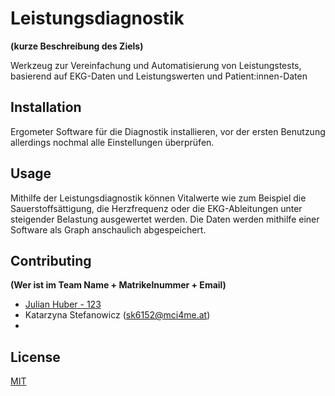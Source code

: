 # Leistungsdiagnostik
**(kurze Beschreibung des Ziels)**

Werkzeug zur Vereinfachung und Automatisierung von Leistungstests, basierend auf EKG-Daten und Leistungswerten und Patient:innen-Daten

## Installation

Ergometer Software für die Diagnostik installieren, vor der ersten Benutzung allerdings nochmal alle Einstellungen überprüfen.

## Usage

Mithilfe der Leistungsdiagnostik können Vitalwerte wie zum Beispiel die Sauerstoffsättigung, die Herzfrequenz oder die EKG-Ableitungen unter steigender Belastung ausgewertet werden. Die Daten werden mithilfe einer Software als Graph anschaulich abgespeichert.

## Contributing
**(Wer ist im Team Name + Matrikelnummer + Email)**

- [Julian Huber - 123](julian.huber@mci.edu)
- Katarzyna Stefanowicz (sk6152@mci4me.at)
- 

## License
[MIT](https://choosealicense.com/licenses/mit/)

